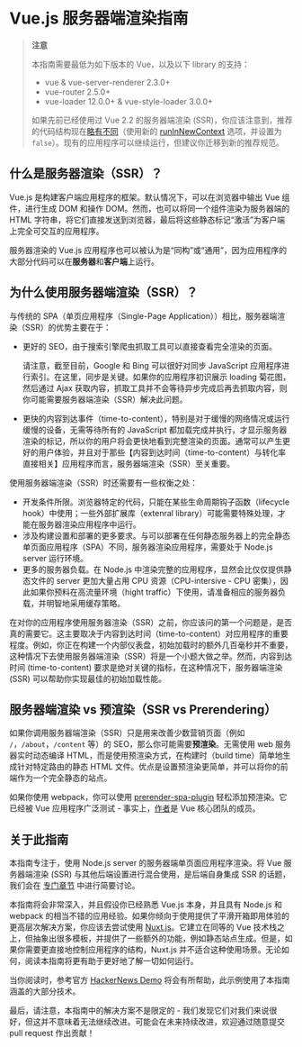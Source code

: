 # Vue.js 服务器端渲染指南

> **注意**
>
> 本指南需要最低为如下版本的 Vue，以及以下 library 的支持：
>
> - vue & vue-server-renderer 2.3.0+
> - vue-router 2.5.0+
> - vue-loader 12.0.0+ & vue-style-loader 3.0.0+
>
> 如果先前已经使用过 Vue 2.2 的服务器端渲染 (SSR)，你应该注意到，推荐的代码结构现在[略有不同](https://ssr.vuejs.org/zh/guide/structure.html)（使用新的 [runInNewContext](https://ssr.vuejs.org/zh/api/#runinnewcontext) 选项，并设置为 `false`）。现有的应用程序可以继续运行，但建议你迁移到新的推荐规范。

## 什么是服务器渲染（SSR）？

Vue.js 是构建客户端应用程序的框架。默认情况下，可以在浏览器中输出 Vue 组件，进行生成 DOM 和操作 DOM。然而，也可以将同一个组件渲染为服务器端的 HTML 字符串，将它们直接发送到浏览器，最后将这些静态标记“激活”为客户端上完全可交互的应用程序。

服务器渲染的 Vue.js 应用程序也可以被认为是“同构”或“通用”，因为应用程序的大部分代码可以在**服务器**和**客户端**上运行。

##  为什么使用服务器端渲染（SSR）？

与传统的 SPA（单页应用程序（Single-Page Application））相比，服务器端渲染（SSR）的优势主要在于：

- 更好的 SEO，由于搜索引擎爬虫抓取工具可以直接查看完全渲染的页面。

  请注意，截至目前，Google 和 Bing 可以很好对同步 JavaScript 应用程序进行索引。在这里，同步是关键。如果你的应用程序初识展示 loading 菊花图，然后通过 Ajax 获取内容，抓取工具并不会等待异步完成后再去抓取内容，则你可能需要服务器端渲染（SSR）解决此问题。

- 更快的内容到达事件（time-to-content），特别是对于缓慢的网络情况或运行缓慢的设备，无需等待所有的 JavaScript 都加载完成并执行，才显示服务器渲染的标记，所以你的用户将会更快地看到完整渲染的页面。通常可以产生更好的用户体验，并且对于那些【内容到达时间（time-to-content）与转化率直接相关】应用程序而言，服务器端渲染（SSR）至关重要。

使用服务器端渲染（SSR）时还需要有一些权衡之处：

- 开发条件所限。浏览器特定的代码，只能在某些生命周期钩子函数（lifecycle hook）中使用；一些外部扩展库（extenral library）可能需要特殊处理，才能在服务器渲染应用程序中运行。
- 涉及构建设置和部署的更多要求。与可以部署在任何静态服务器上的完全静态单页面应用程序（SPA）不同，服务器渲染应用程序，需要处于 Node.js server 运行环境。
- 更多的服务器负载。在 Node.js 中渲染完整的应用程序，显然会比仅仅提供静态文件的 server 更加大量占用 CPU 资源（CPU-intersive - CPU 密集），因此如果你预料在高流量环境（hight traffic）下使用，请准备相应的服务器负载，并明智地采用缓存策略。

在对你的应用程序使用服务器渲染（SSR）之前，你应该问的第一个问题是，是否真的需要它。这主要取决于内容到达时间（time-to-content）对应用程序的重要程度。例如，你正在构建一个内部仪表盘，初始加载时的额外几百毫秒并不重要，这种情况下去使用服务器端渲染（SSR）将是一个小题大做之举。然而，内容到达时间 (time-to-content) 要求是绝对关键的指标，在这种情况下，服务器端渲染 (SSR) 可以帮助你实现最佳的初始加载性能。

## 服务器端渲染 vs 预渲染（SSR vs Prerendering）

如果你调用服务器端渲染（SSR）只是用来改善少数营销页面（例如 `/`，`/about`，`/content` 等）的 SEO，那么你可能需要**预渲染**。无需使用 web 服务器实时动态编译 HTML，而是使用预渲染方式，在构建时（build time）简单地生成针对特定路由的静态 HTML 文件。优点是设置预渲染更简单，并可以将你的前端作为一个完全静态的站点。

如果你使用 webpack，你可以使用 [prerender-spa-plugin](https://github.com/chrisvfritz/prerender-spa-plugin) 轻松添加预渲染。它已经被 Vue 应用程序广泛测试 - 事实上，[作者](https://github.com/chrisvfritz)是 Vue 核心团队的成员。

## 关于此指南

本指南专注于，使用 Node.js server 的服务器端单页面应用程序渲染。将 Vue 服务器端渲染 (SSR) 与其他后端设置进行混合使用，是后端自身集成 SSR 的话题，我们会在 [专门章节](https://ssr.vuejs.org/zh/guide/non-node.html) 中进行简要讨论。

本指南将会非常深入，并且假设你已经熟悉 Vue.js 本身，并且具有 Node.js 和 webpack 的相当不错的应用经验。如果你倾向于使用提供了平滑开箱即用体验的更高层次解决方案，你应该去尝试使用 [Nuxt.js](https://nuxtjs.org/)。它建立在同等的 Vue 技术栈之上，但抽象出很多模板，并提供了一些额外的功能，例如静态站点生成。但是，如果你需要更直接地控制应用程序的结构，Nuxt.js 并不适合这种使用场景。无论如何，阅读本指南将更有助于更好地了解一切如何运行。

当你阅读时，参考官方 [HackerNews Demo](https://github.com/vuejs/vue-hackernews-2.0/) 将会有所帮助，此示例使用了本指南涵盖的大部分技术。

最后，请注意，本指南中的解决方案不是限定的 - 我们发现它们对我们来说很好，但这并不意味着无法继续改进。可能会在未来持续改进，欢迎通过随意提交 pull request 作出贡献！